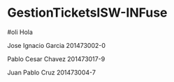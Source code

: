 # GestionTicketsISW-INFuse
#oli
Hola

Jose Ignacio Garcia 201473002-0

Pablo Cesar Chavez 201473017-9

Juan Pablo Cruz 201473004-7
